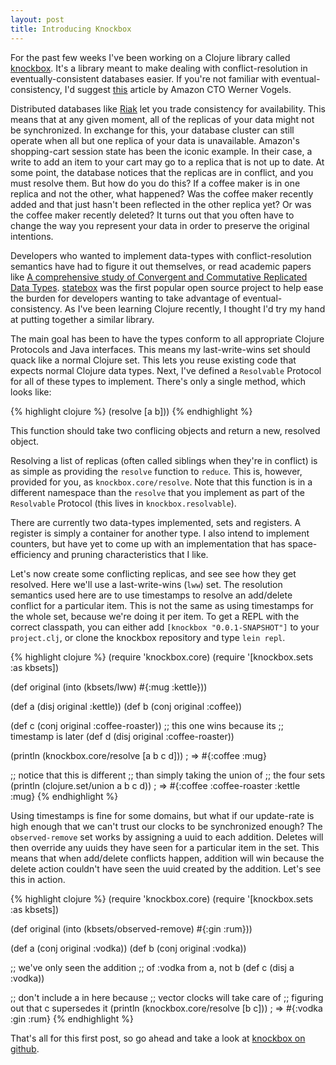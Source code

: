 ```yaml
---
layout: post
title: Introducing Knockbox
---
```


For the past few weeks I've been working on a Clojure
library called [knockbox](https://github.com/reiddraper/knockbox).
It's a library meant to make dealing with conflict-resolution
in eventually-consistent databases easier. If you're not familiar
with eventual-consistency, I'd suggest
[this](http://www.allthingsdistributed.com/2008/12/eventually_consistent.html) article
by Amazon CTO Werner Vogels.

Distributed databases like [Riak](https://github.com/basho/riak) let you trade
consistency for availability. This means that at any given moment,
all of the replicas of your data might not be synchronized.
In exchange for this, your database cluster can still operate when
all but one replica of your data is unavailable. Amazon's shopping-cart
session state has been the iconic example. In their case, a write to add an
item to your cart may go to a replica that is not up to date. At some point,
the database notices that the replicas are in conflict, and you must resolve them.
But how do you do this? If a coffee maker is in one replica and not the other, what happened?
Was the coffee maker recently added and that just hasn't been reflected in the other replica yet?
Or was the coffee maker recently deleted? It turns out that you often have to change the
way you represent your data in order to preserve the original intentions.

Developers who wanted to implement data-types with conflict-resolution semantics
have had to figure it out themselves, or read academic papers like
[A comprehensive study of Convergent and Commutative Replicated Data Types](http://hal.archives-ouvertes.fr/inria-00555588/).
[statebox](https://github.com/mochi/statebox) was the first popular open source
project to help ease the burden for developers wanting to take advantage of
eventual-consistency. As I've been learning Clojure recently, I thought
I'd try my hand at putting together a similar library.

The main goal has been to have the types conform to all appropriate
Clojure Protocols and Java interfaces. This means my last-write-wins
set should quack like a normal Clojure set. This lets you reuse existing
code that expects normal Clojure data types. Next, I've defined
a `Resolvable` Protocol for all of these types to implement. There's
only a single method, which looks like:

{% highlight clojure %}
(resolve [a b]))
{% endhighlight %}

This function should take two conflicing objects and return a new,
resolved object.

Resolving a list of replicas (often called siblings when they're in conflict)
is as simple as providing the `resolve` function to `reduce`. This is, however,
provided for you, as `knockbox.core/resolve`. Note that this function is in
a different namespace than the `resolve` that you implement as part of
the `Resolvable` Protocol (this lives in `knockbox.resolvable`).

There are currently two data-types implemented, sets and registers.
A register is simply a container for another type. I also intend to
implement counters, but have yet to come up with an implementation
that has space-efficiency and pruning characteristics that I like.

Let's now create some conflicting replicas, and see see how they
get resolved. Here we'll use a last-write-wins (`lww`) set. The resolution
semantics used here are to use timestamps to resolve an add/delete
conflict for a particular item. This is not the same as using
timestamps for the whole set, because we're doing it per
item. To get a REPL with the correct classpath, you
can either add `[knockbox "0.0.1-SNAPSHOT"]` to your `project.clj`,
or clone the knockbox repository and type `lein repl`.

{% highlight clojure %}
(require 'knockbox.core)
(require '[knockbox.sets :as kbsets])

(def original (into (kbsets/lww) #{:mug :kettle}))

(def a (disj original :kettle))
(def b (conj original :coffee))

(def c (conj original :coffee-roaster))
;; this one wins because its
;; timestamp is later
(def d (disj original :coffee-roaster))

(println (knockbox.core/resolve [a b c d]))
; => #{:coffee :mug}

;; notice that this is different
;; than simply taking the union of
;; the four sets
(println (clojure.set/union a b c d))
; => #{:coffee :coffee-roaster :kettle :mug}
{% endhighlight %}

Using timestamps is fine for some domains, but what if our update-rate is high
enough that we can't trust our clocks to be synchronized enough? The
`observed-remove` set works by assigning a uuid to each addition. Deletes
will then override any uuids they have seen for a particular item in the set.
This means that when add/delete conflicts happen, addition will win because
the delete action couldn't have seen the uuid created by the addition. Let's
see this in action.

{% highlight clojure %}
(require 'knockbox.core)
(require '[knockbox.sets :as kbsets])

(def original (into (kbsets/observed-remove) #{:gin :rum}))

(def a (conj original :vodka))
(def b (conj original :vodka))

;; we've only seen the addition
;; of :vodka from a, not b
(def c (disj a :vodka))

;; don't include a in here because
;; vector clocks will take care of
;; figuring out that c supersedes it
(println (knockbox.core/resolve [b c]))
; => #{:vodka :gin :rum}
{% endhighlight %}

That's all for this first post, so go ahead and take a look
at [knockbox on github](https://github.com/reiddraper/knockbox).

